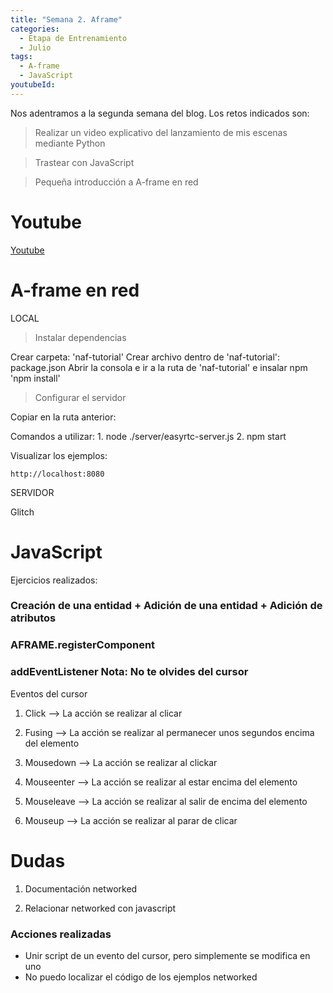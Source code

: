 ```yaml
---
title: "Semana 2. Aframe"
categories:
  - Etapa de Entrenamiento
  - Julio
tags:
  - A-frame
  - JavaScript 
youtubeId: 
---
```


Nos adentramos a la segunda semana del blog. Los retos indicados son:

> Realizar un video explicativo del lanzamiento de mis escenas mediante Python

> Trastear con JavaScript

> Pequeña introducción a A-frame en red

# **Youtube**

[Youtube](https://youtu.be/psey2jTcpXg)


# **A-frame en red**

LOCAL

> Instalar dependencias

  Crear carpeta: 'naf-tutorial'
  Crear archivo dentro de 'naf-tutorial': package.json 
      <script>
        {
          "name": "naf-tutorial",
          "version": "1.0.0",
          "description": "My first multi-user virtual reality",
          "scripts": {
            "start": "node ./server/easyrtc-server.js"
          },
          "author": "YOUR_NAME",
          "dependencies": {
            "networked-aframe": "^0.10.0"
          }
        }
      </script>
  Abrir la consola e ir a la ruta de 'naf-tutorial' e insalar npm 'npm install'
  
> Configurar el servidor

  Copiar en la ruta anterior:
  <script>
    // Windows
    robocopy .\node_modules\networked-aframe\server\ .\server\ /e
    robocopy .\node_modules\networked-aframe\examples\ .\examples\ /e
    robocopy .\node_modules\networked-aframe\dist\ .\examples\dist\ /e
  </script>

  Comandos a utilizar:
    1. node ./server/easyrtc-server.js
    2. npm start

  Visualizar los ejemplos:

    http://localhost:8080

SERVIDOR

Glitch


# **JavaScript** 

Ejercicios realizados:

### Creación de una entidad + Adición de una entidad + Adición de atributos 

### AFRAME.registerComponent

### addEventListener              Nota: No te olvides del cursor

   Eventos del cursor 

   1. Click --> La acción se realizar al clicar

   2. Fusing --> La acción se realizar al permanecer unos segundos encima del elemento

   3. Mousedown --> La acción se realizar al clickar

   4. Mouseenter --> La acción se realizar al estar encima del elemento

   5. Mouseleave --> La acción se realizar al salir de encima del elemento

   6. Mouseup --> La acción se realizar al parar de clicar


# **Dudas**

1. Documentación networked 

2. Relacionar networked con javascript

  ### Acciones realizadas
  * Unir script de un evento del cursor, pero simplemente se modifica en uno
  * No puedo localizar el código de los ejemplos networked
  












